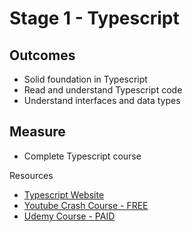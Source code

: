 # Stage 1 - Typescript

## Outcomes

- Solid foundation in Typescript
- Read and understand Typescript code
- Understand interfaces and data types

## Measure
- Complete Typescript course

Resources
- [Typescript Website](https://www.typescriptlang.org/)
- [Youtube Crash Course - FREE](https://www.youtube.com/watch?v=BwuLxPH8IDs)
- [Udemy Course - PAID](https://www.udemy.com/course/understanding-typescript)

